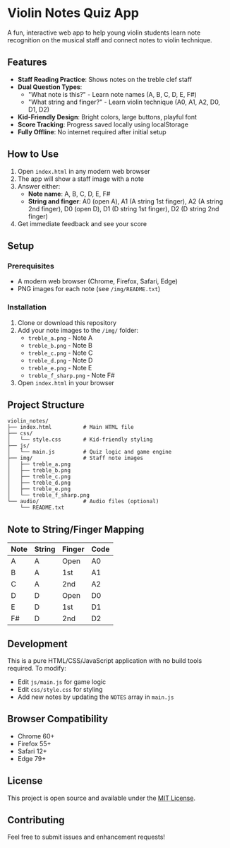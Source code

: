 # Violin Notes Quiz App

A fun, interactive web app to help young violin students learn note recognition on the musical staff and connect notes to violin technique.

## Features

- **Staff Reading Practice**: Shows notes on the treble clef staff
- **Dual Question Types**: 
  - "What note is this?" - Learn note names (A, B, C, D, E, F#)
  - "What string and finger?" - Learn violin technique (A0, A1, A2, D0, D1, D2)
- **Kid-Friendly Design**: Bright colors, large buttons, playful font
- **Score Tracking**: Progress saved locally using localStorage
- **Fully Offline**: No internet required after initial setup

## How to Use

1. Open `index.html` in any modern web browser
2. The app will show a staff image with a note
3. Answer either:
   - **Note name**: A, B, C, D, E, F#
   - **String and finger**: A0 (open A), A1 (A string 1st finger), A2 (A string 2nd finger), D0 (open D), D1 (D string 1st finger), D2 (D string 2nd finger)
4. Get immediate feedback and see your score

## Setup

### Prerequisites
- A modern web browser (Chrome, Firefox, Safari, Edge)
- PNG images for each note (see `/img/README.txt`)

### Installation
1. Clone or download this repository
2. Add your note images to the `/img/` folder:
   - `treble_a.png` - Note A
   - `treble_b.png` - Note B
   - `treble_c.png` - Note C
   - `treble_d.png` - Note D
   - `treble_e.png` - Note E
   - `treble_f_sharp.png` - Note F#
3. Open `index.html` in your browser

## Project Structure

```
violin_notes/
├── index.html          # Main HTML file
├── css/
│   └── style.css       # Kid-friendly styling
├── js/
│   └── main.js         # Quiz logic and game engine
├── img/                # Staff note images
│   ├── treble_a.png
│   ├── treble_b.png
│   ├── treble_c.png
│   ├── treble_d.png
│   ├── treble_e.png
│   └── treble_f_sharp.png
└── audio/              # Audio files (optional)
    └── README.txt
```

## Note to String/Finger Mapping

| Note | String | Finger | Code |
|------|--------|--------|------|
| A    | A      | Open   | A0   |
| B    | A      | 1st    | A1   |
| C    | A      | 2nd    | A2   |
| D    | D      | Open   | D0   |
| E    | D      | 1st    | D1   |
| F#   | D      | 2nd    | D2   |

## Development

This is a pure HTML/CSS/JavaScript application with no build tools required. To modify:

- Edit `js/main.js` for game logic
- Edit `css/style.css` for styling
- Add new notes by updating the `NOTES` array in `main.js`

## Browser Compatibility

- Chrome 60+
- Firefox 55+
- Safari 12+
- Edge 79+

## License

This project is open source and available under the [MIT License](LICENSE).

## Contributing

Feel free to submit issues and enhancement requests! 